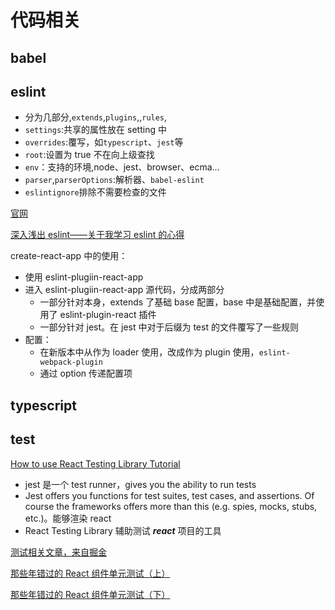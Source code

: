 # 代码相关

## babel

## eslint

- 分为几部分,`extends`,`plugins`,,`rules`,
- `settings`:共享的属性放在 setting 中
- `overrides`:覆写，如`typescript`、`jest`等
- `root`:设置为 true 不在向上级查找
- `env`：支持的环境,node、jest、browser、ecma...
- `parser`,`parserOptions`:解析器、`babel-eslint`
- `eslintignore`排除不需要检查的文件

[官网](https://eslint.org/)

[深入浅出 eslint——关于我学习 eslint 的心得](https://juejin.cn/post/6844903684522917902#heading-6)

create-react-app 中的使用：

- 使用 eslint-plugiin-react-app
- 进入 eslint-plugiin-react-app 源代码，分成两部分
  - 一部分针对本身，extends 了基础 base 配置，base 中是基础配置，并使用了 eslint-plugin-react 插件
  - 一部分针对 jest。在 jest 中对于后缀为 test 的文件覆写了一些规则
- 配置：
  - 在新版本中从作为 loader 使用，改成作为 plugin 使用，`eslint-webpack-plugin`
  - 通过 option 传递配置项

## typescript

## test

[How to use React Testing Library Tutorial](https://www.robinwieruch.de/react-testing-library)

- jest 是一个 test runner，gives you the ability to run tests
- Jest offers you functions for test suites, test cases, and assertions. Of course the frameworks offers more than this (e.g. spies, mocks, stubs, etc.)。能够渲染 react
- React Testing Library 辅助测试 **_react_** 项目的工具

[测试相关文章，来自掘金](https://juejin.cn/collection/6866385817200394247)

[那些年错过的 React 组件单元测试（上）](https://juejin.cn/post/6943430853972852750)

[那些年错过的 React 组件单元测试（下）](https://juejin.cn/post/6946008649026240519)
